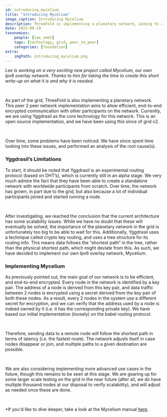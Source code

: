 ```yaml
---
id: introducing_mycelium
title: "Introducing Mycelium"
image_caption: Introducing Mycelium
description: ThreeFold is implementing a planetary network, aiming to allow efficient, end-to-end encrypted communication with other participants on the network.
date: 2023-09-19
taxonomies:
    people: [lee_smet]
    tags: [technology, grid, peer_to_peer]
    categories: [foundation]
extra:
    imgPath: introducing_mycelium.png
---
```


*Lee is working on a very exciting new project called Mycelium, our own Ipv6 overlay network. Thanks to him for taking the time to create this short write-up on what it is and why it is needed.*

<br>

As part of the grid, ThreeFold is also implementing a planetary network. This peer 2 peer network implementation aims to allow efficient, end-to-end encrypted communication with other participants on the network. Currently, we are using Yggdrasil as the core technology for this network. This is an open source implementation, and we have been using this since of grid v2.

<br>

Over time, some problems have been noticed. We have since spent time looking into these issues, and performed an analysis of the root cause(s).

### Yggdrasil’s Limitations

To start, it should be noted that Yggdrasil is an experimental routing protocol (based on DHT’s), which is currently still in an alpha stage. We very much admire the fact that they have been able to create a standalone network with worldwide participants from scratch. Over time, the network has grown, in part due to the grid, but also because a lot of individual participants joined and started running a node.

<br>

After investigating, we reached the conclusion that the current architecture has some scalability issues. While we have no doubt that these will eventually be solved, the importance of the planetary network in the grid is unfortunately too big to be able to wait for this. Additionally, Yggdrasil uses a technique called crypto key routing, and uses a tree structure for its routing info. This means data follows the “shortest path” in the tree, rather than the physical shortest path, which might deviate from this. As such, we have decided to implement our own Ipv6 overlay network, Mycelium.

### Implementing Mycelium

As previously pointed out, the main goal of our network is to be efficient, and end-to-end encrypted. Every node in the network is identified by a key pair. The address of a node is derived from this key pair, and data traffic between 2 nodes is encrypted using a secret derived from the key pair of both these nodes. As a result, every 2 nodes in the system use a different secret for encryption, and we can verify that the address used by a node is indeed owned by it (i.e. it has the corresponding private key). We have based our initial implementation (loosely) on the babel routing protocol.

<br>

Therefore, sending data to a remote node will follow the shortest path in terms of latency (i.e. the fastest route). The network adjusts itself in case nodes disappear or join, and multiple paths to a given destination are possible.

<br>

We are also considering implementing more advanced use cases in the future, though this remains to be seen at this stage. We are gearing up for some larger scale testing on the grid in the near future (after all, we do have multiple thousand nodes at our disposal to verify scalability), and will adjust as needed once these are done.

<br>

*If you'd like to dive deeper, take a look at the Mycelium manual [here](https://threefoldfoundation.github.io/info_cloud_production/tfcloud/mycelium/mycelium.html).